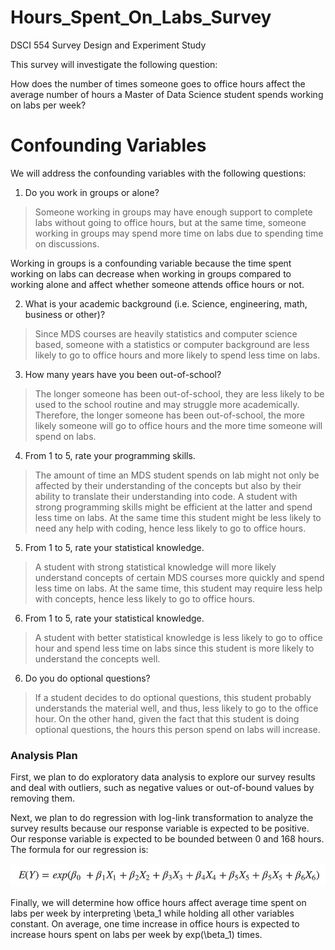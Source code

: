 # Hours_Spent_On_Labs_Survey
DSCI 554 Survey Design and Experiment Study

This survey will investigate the following question:

How does the number of times someone goes to office hours affect the average number of hours a Master of Data Science student spends working on labs per week?

# Confounding Variables

We will address the confounding variables with the following questions:

1. Do you work in groups or alone?

  > Someone working in groups may have enough support to complete labs without going to office hours, but at the same time, someone working in groups may spend more time on labs due to spending time on discussions.

  Working in groups is a confounding variable because the time spent working on labs can decrease when working in groups compared to working alone and affect whether someone attends office hours or not.

2. What is your academic background (i.e. Science, engineering, math, business or other)?

  > Since MDS courses are heavily statistics and computer science based, someone with a statistics or computer background are less likely to go to office hours and more likely to spend less time on labs.

3. How many years have you been out-of-school?

  > The longer someone has been out-of-school, they are less likely to be used to the school routine and may struggle more academically. Therefore, the longer someone has been out-of-school, the more likely someone will go to office hours and the more time someone will spend on labs.

4. From 1 to 5, rate your programming skills.

  > The amount of time an MDS student spends on lab might not only be affected by their understanding of the concepts but also by their ability to translate their understanding into code.  A student with strong programming skills might be efficient at the latter and spend less time on labs. At the same time this student might be less likely to need any help with coding, hence less likely to go to office hours.

5. From 1 to 5, rate your statistical knowledge.

  > A student with strong statistical knowledge will more likely understand concepts of certain MDS courses more quickly and spend less time on labs. At the same time, this student may require less help with concepts, hence less likely to go to office hours.

6. From 1 to 5, rate your statistical knowledge.

  > A student with better statistical knowledge is less likely to go to office hour and spend less time on labs since this student is more likely to understand the concepts well.  

6. Do you do optional questions?

  > If a student decides to do optional questions, this student probably understands the material well, and thus, less likely to go to the office hour. On the other hand, given the fact that this student is doing optional questions, the hours this person spend on labs will increase.

### Analysis Plan

First, we plan to do exploratory data analysis to explore our survey results and deal with outliers, such as negative values or out-of-bound values by removing them.

Next, we plan to do regression with log-link transformation to analyze the survey results because our response variable is expected to be positive. Our response variable is expected to be bounded between 0 and 168 hours. The formula for our regression is:

![](imgs/Proposal_eq.png)

Finally, we will determine how office hours affect average time spent on labs per week by interpreting \beta_1 while holding all other variables constant. On average, one time increase in office hours is expected to increase hours spent on labs per week by exp(\beta_1) times.
